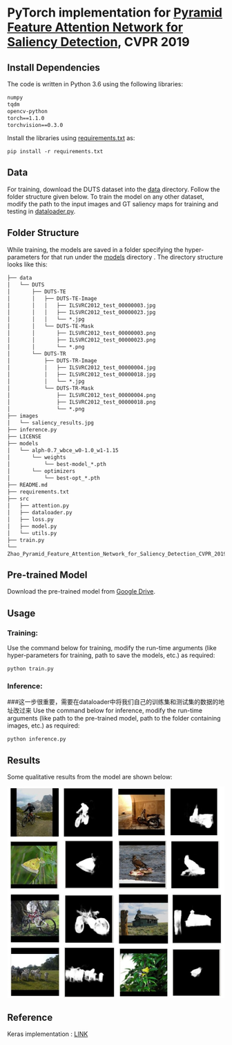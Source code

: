 # PyTorch implementation for [Pyramid Feature Attention Network for Saliency Detection](http://openaccess.thecvf.com/content_CVPR_2019/html/Zhao_Pyramid_Feature_Attention_Network_for_Saliency_Detection_CVPR_2019_paper.html), CVPR 2019

## Install Dependencies
The code is written in Python 3.6 using the following libraries:
```
numpy
tqdm
opencv-python
torch==1.1.0
torchvision==0.3.0
```
Install the libraries using [requirements.txt](requirements.txt) as:
```
pip install -r requirements.txt
```

## Data
For training, download the DUTS dataset into the [data](data) directory. Follow the folder structure given below. To train the model on any other dataset, modify the path to the input images and GT saliency maps for training and testing in [dataloader.py](dataloader.py).

## Folder Structure
While training, the models are saved in a folder specifying the hyper-parameters for that run under the [models](models) directory . The directory structure looks like this:
```
├── data
│   └── DUTS
│       ├── DUTS-TE
│       │   ├── DUTS-TE-Image
│       │   │   ├── ILSVRC2012_test_00000003.jpg
│       │   │   ├── ILSVRC2012_test_00000023.jpg
│       │   │   └── *.jpg
│       │   └── DUTS-TE-Mask
│       │       ├── ILSVRC2012_test_00000003.png
│       │       ├── ILSVRC2012_test_00000023.png
│       │       └── *.png
│       └── DUTS-TR
│           ├── DUTS-TR-Image
│           │   ├── ILSVRC2012_test_00000004.jpg
│           │   ├── ILSVRC2012_test_00000018.jpg
│           │   └── *.jpg
│           └── DUTS-TR-Mask
│               ├── ILSVRC2012_test_00000004.png
│               ├── ILSVRC2012_test_00000018.png
│               └── *.png
├── images
│   └── saliency_results.jpg
├── inference.py
├── LICENSE
├── models
│   └── alph-0.7_wbce_w0-1.0_w1-1.15
│       └── weights
│           └── best-model_*.pth
│       └── optimizers
│           └── best-opt_*.pth
├── README.md
├── requirements.txt
├── src
│   ├── attention.py
│   ├── dataloader.py
│   ├── loss.py
│   ├── model.py
│   └── utils.py
├── train.py
└── Zhao_Pyramid_Feature_Attention_Network_for_Saliency_Detection_CVPR_2019_paper.pdf
```

## Pre-trained Model
Download the pre-trained model from [Google Drive](https://drive.google.com/file/d/1Sc7dgXCZjF4wVwBihmIry-Xk7wTqrJdr/view?usp=sharing).

## Usage
### Training:
Use the command below for training, modify the run-time arguments (like hyper-parameters for training, path to save the models, etc.) as required:
```
python train.py
```

### Inference:
###这一步很重要，需要在dataloader中将我们自己的训练集和测试集的数据的地址改过来
Use the command below for inference, modify the run-time arguments (like path to the pre-trained model, path to the folder containing images, etc.) as required:
```
python inference.py
```

## Results
Some qualitative results from the model are shown below:
<p align="center">
  <img src="images/saliency_results.jpg" alt="Qualitative Results"/>
</p>


## Reference
Keras implementation : [LINK](https://github.com/CaitinZhao/cvpr2019_Pyramid-Feature-Attention-Network-for-Saliency-detection)
